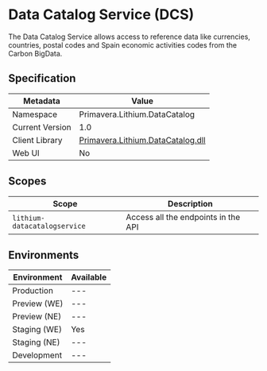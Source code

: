 # Data Catalog Service (DCS)

The Data Catalog Service allows access to reference data like currencies, countries, postal codes and Spain economic activities codes from the Carbon BigData.

## Specification

| Metadata | Value |
| - | - |
| Namespace | Primavera.Lithium.DataCatalog |
| Current Version | 1.0 |
| Client Library | [Primavera.Lithium.DataCatalog.dll](http://nuget.primaverabss.com:82/feeds/public-lithium-general/Primavera.Lithium.DataCatalog) |
| Web UI | No 

## Scopes

| Scope | Description |
| - | - |
| `lithium-datacatalogservice` | Access all the endpoints in the API |

## Environments

| Environment | Available |
| - | - |
| Production | --- |
| Preview (WE) | --- |
| Preview (NE) | --- |
| Staging (WE) | Yes |
| Staging (NE) | --- |
| Development | --- |
